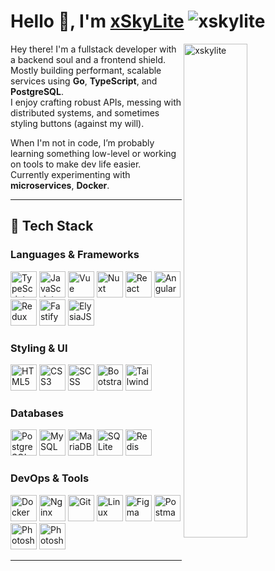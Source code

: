 # Hello 👋, I'm <a href="https://t.me/xskylite" target="_blank">xSkyLite</a> <img src="https://komarev.com/ghpvc/?username=xskylite&label=Profile%20views&color=0e75b6&style=flat" alt="xskylite" />

<img src="https://github-readme-stats.vercel.app/api?username=xskylite&show_icons=true&locale=en" alt="xskylite" align="right" width="45%" />

Hey there! I'm a fullstack developer with a backend soul and a frontend shield.  
Mostly building performant, scalable services using **Go**, **TypeScript**, and **PostgreSQL**.  
I enjoy crafting robust APIs, messing with distributed systems, and sometimes styling buttons (against my will).

When I'm not in code, I’m probably learning something low-level or working on tools to make dev life easier.  
Currently experimenting with **microservices**, **Docker**.

---

## 🧠 Tech Stack

### Languages & Frameworks
<p>
<!--   <img src="https://cdn.jsdelivr.net/gh/devicons/devicon/icons/go/go-original-wordmark.svg" title="Go" width="42" /> -->
  <img src="https://cdn.jsdelivr.net/gh/devicons/devicon/icons/typescript/typescript-original.svg" title="TypeScript" width="42" />
  <img src="https://cdn.jsdelivr.net/gh/devicons/devicon/icons/javascript/javascript-original.svg" title="JavaScript" width="42" />
  <img src="https://cdn.jsdelivr.net/gh/devicons/devicon/icons/vuejs/vuejs-original.svg" title="Vue" width="42" />
  <img src="https://cdn.jsdelivr.net/gh/devicons/devicon/icons/nuxtjs/nuxtjs-original.svg" title="Nuxt" width="42" />
  <img src="https://cdn.jsdelivr.net/gh/devicons/devicon/icons/react/react-original.svg" title="React" width="42" />
  <img src="https://cdn.jsdelivr.net/gh/devicons/devicon/icons/angular/angular-original.svg" title="Angular" width="42" />
  <img src="https://cdn.jsdelivr.net/gh/devicons/devicon/icons/redux/redux-original.svg" title="Redux" width="42" />
  <img src="https://cdn.jsdelivr.net/gh/devicons/devicon/icons/fastify/fastify-original.svg" title="Fastify" width="42" />
<img src="https://elysiajs.com/assets/elysia.svg" title="ElysiaJS" width="42" />
 
</p>

### Styling & UI
<p>
  <img src="https://cdn.jsdelivr.net/gh/devicons/devicon/icons/html5/html5-original.svg" title="HTML5" width="42" />
  <img src="https://cdn.jsdelivr.net/gh/devicons/devicon/icons/css3/css3-original.svg" title="CSS3" width="42" />
  <img src="https://cdn.jsdelivr.net/gh/devicons/devicon/icons/sass/sass-original.svg" title="SCSS" width="42" />
  <img src="https://cdn.jsdelivr.net/gh/devicons/devicon/icons/bootstrap/bootstrap-original.svg" title="Bootstrap" width="42" />
  <img src="https://cdn.jsdelivr.net/gh/devicons/devicon/icons/tailwindcss/tailwindcss-original.svg" title="Tailwind" width="42" />
</p>

### Databases
<p>
  <img src="https://cdn.jsdelivr.net/gh/devicons/devicon/icons/postgresql/postgresql-original-wordmark.svg" title="PostgreSQL" width="42" />
  <img src="https://cdn.jsdelivr.net/gh/devicons/devicon/icons/mysql/mysql-original-wordmark.svg" title="MySQL" width="42" />
  <img src="https://cdn.jsdelivr.net/gh/devicons/devicon/icons/mariadb/mariadb-original-wordmark.svg" title="MariaDB" width="42" />
  <img src="https://cdn.jsdelivr.net/gh/devicons/devicon/icons/sqlite/sqlite-original.svg" title="SQLite" width="42" />
  <img src="https://cdn.jsdelivr.net/gh/devicons/devicon/icons/redis/redis-original-wordmark.svg" title="Redis" width="42" />
</p>

### DevOps & Tools
<p>
  <img src="https://cdn.jsdelivr.net/gh/devicons/devicon/icons/docker/docker-original-wordmark.svg" title="Docker" width="42" />
  <img src="https://cdn.jsdelivr.net/gh/devicons/devicon/icons/nginx/nginx-original.svg" title="Nginx" width="42" />
  <img src="https://cdn.jsdelivr.net/gh/devicons/devicon/icons/git/git-original.svg" title="Git" width="42" />
  <img src="https://cdn.jsdelivr.net/gh/devicons/devicon/icons/linux/linux-original.svg" title="Linux" width="42" />
  <img src="https://www.svgrepo.com/show/452202/figma.svg" title="Figma" width="42" />
  <img src="https://cdn.jsdelivr.net/gh/devicons/devicon/icons/postman/postman-original.svg" title="Postman" width="42" />
  <img src="https://upload.wikimedia.org/wikipedia/commons/thumb/a/af/Adobe_Photoshop_CC_icon.svg/2101px-Adobe_Photoshop_CC_icon.svg.png" title="Photoshop" width="42" />
<img src="https://encrypted-tbn0.gstatic.com/images?q=tbn:ANd9GcR_poHZD7zedIFVi_xyvSwkXCSsfmhNYElEQA&s" title="Photoshop" width="42" />
</p>

---

